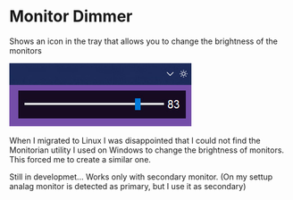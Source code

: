 # Monitor Dimmer
Shows an icon in the tray that allows you to change the brightness of the monitors

![alt text](https://github.com/sQimy/Monitor-Dimmer/blob/main/preview.jpg?raw=true)

When I migrated to Linux I was disappointed that I could not find the Monitorian utility I used on Windows to change the brightness of monitors. This forced me to create a similar one. 

Still in developmet...
Works only with secondary monitor. (On my settup analag monitor is detected as primary, but I use it as secondary)

